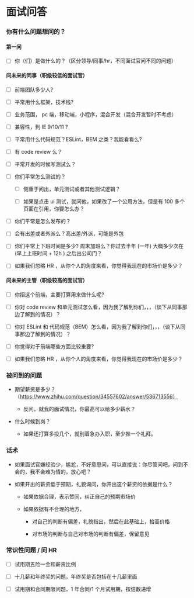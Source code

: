 # 面试问答

### 你有什么问题想问的？

#### 第一问

- [ ] 你（们）是做什么的？（区分领导/同事/hr，不同面试官问不同的问题）

#### 问未来的同事（职级较低的面试官）

- [ ] 前端团队多少人?

- [ ] 平常用什么框架，技术栈?

- [ ] 业务范围， pc 端，移动端，小程序，混合开发（混合开发暂时不考虑）

- [ ] 兼容性，到 IE 9/10/11 ?

- [ ] 平常用什么代码规范？ESLint，BEM 之类？我能看看么?

- [ ] 有 code review 么？

- [ ] 平常开发的时候写测试么？

- [ ] 你们平常怎么测试的？

  - [ ] 侧重于问出，单元测试或者其他测试逻辑？

  - [ ] 如果是点击 ui 测试，就问他，如果改了一个公用方法，但是有 100 多个页面在引用，你要怎么办？

- [ ] 你们平常是怎么发布的？

- [ ] 会有出差或者外派么？高出差/外派，可能是外包

- [ ] 你们平常上下班时间是多少? 周末加班么？你过去半年 (一年) 大概多少次在 (早上上班时间 + 12h ) 之后出公司门？

* [ ] 如果我们忽略 HR ，从你个人的角度来看，你觉得我现在的市场价是多少？

#### 问未来的主管（职级较高的面试官）

- [ ] 你招这个前端，主要打算用来做什么呢?

- [ ] 你对 code review 和单元测试怎么看，因为我了解到你们，，，（谈下从同事那边了解到的情况）？

- [ ] 你对 ESLint 和 代码规范（BEM）怎么看，因为我了解到你们，，，（谈下从同事那边了解到的情况）？

- [ ] 你觉得对于前端哪些方面比较重要?

- [ ] 如果我们忽略 HR ，从你个人的角度来看，你觉得我现在的市场价是多少？

### 被问到的问题

- 期望薪资是多少？（https://www.zhihu.com/question/34557602/answer/536713556）

  - 反问，就我的面试情况，你最高可以给多少薪水？

- 什么时候到岗？

  - 如果还打算多投几个，就别着急办入职，至少推一个礼拜。

### 话术

- 如果面试官嫌经验少，尴尬，不好意思问，可以直接说：你尽管问吧，问到不会的，我不会难为情的，放心吧？

- 如果开出的薪资低于预期，礼貌询问，你开出这个薪资的依据是什么？

  - 如果依据合理，表示赞同，纠正自己的预期市场价

  - 如果依据有不合理的地方，

    - 对自己的判断有偏差，礼貌指出，然后在此基础上，抬高价格

    - 对市场的判断与自己对市场的判断有偏差，保留意见

### 常识性问题 / 问 HR

- [ ] 试用期五险一金和薪资比例

- [ ] 十几薪和年终奖的问题，年终奖是否包括在十几薪里面

- [ ] 试用期和合同期限问题，1 年合同/1 个月试用期，按倍数递增
